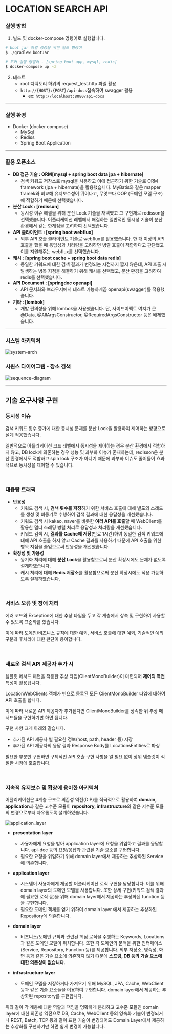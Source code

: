 # LOCATION SEARCH API

### 실행 방법

1. 빌드 및 docker-compose 명령어로 실행합니다.

```bash
# boot jar 파일 생성을 위한 빌드 명령어
$ ./gradlew bootJar

# 도커 실행 명령어 - [spring boot app, mysql, redis]
$ docker-compose up -d
```


2. 테스트
   - root 디렉토리 하위의 request_test.http 파일 활용
   - `http://{HOST}:{PORT}/api-docs`접속하여 swagger 활용
      - ex: `http://localhost:8080/api-docs`

---

### 실행 환경

- Docker (docker compose)
    - MySql
    - Rediss
    - Spring Boot Application

---

### 활용 오픈소스

- **DB  접근 기술 : ORM[mysql + spring boot data jpa + hibernate]**
    - 검색 키워드 저장소로 mysql을 사용하고 이에 접근하기 위한 기술로 ORM framework
    (jpa + hibernate)을 활용했습니다.
    MyBatis와 같은 mapper framek와 비교해 유지보수성이 뛰어나고, 무엇보다 OOP
    (도메인 모델 구조)에 적합하기 때문에 선택했습니다.
- **분산 Lock : [redisson]**
    - 동시성 이슈 해결을 위해 분산 Lock 기술을 채택했고 그 구현체로 redisson을 선택했습니다.
    어플리케이션 레벨에서 해결하는 일반적인 동시성 기술이 분산 환경에서 갖는 한계점을 고려하여 선택했습니다.
- **API 클라이언트 : [spring boot webflux]**
    - 외부 API 호출 클라이언트 기술로 webflux를 활용했습니다. 한 개 이상의 API 호출을 했을 때 응답성과 처리량을 고려하면 병렬 호출이 적합하다고 판단했고 이를 지원해주는 webflux를 선택했습니다.
- **캐시** : **[spring boot cache + spring boot data redis]**
    - 동일한 키워드에 대한 검색 결과가 변경되는 시점까지 짧지 않은데, API 호출 시 발생하는 병목 지점을 해결하기 위해 캐시를 선택했고, 분산 환경을 고려하여 redis를 선택했습니다.
- **API Document** : **[springdoc openapi]**
    - API 문서화와 브라우저에서 테스트 가능하게끔 openapi(swagger)를 적용했습니다.
- **기타 : [lombok]**
    - 개발 편의성을 위해 lombok을 사용했습니다. 단, 사이드이펙트 여지가 큰 @Data, @AllArgsConstructor, @RequiredArgsConstructor 등은 배제했습니다.
    

---

### 시스템 아키텍처

![system-arch](img/system_arch.png)

### 시퀀스 다이어그램 - 장소 검색

![sequence-diagram](img/sequence_diagram.png)

---

## 기술 요구사항 구현

### 동시성 이슈

검색 키워드 횟수 증가에 대한 동시성 문제를 분산 Lock을 활용하여 제어하는 방향으로 설계 적용했습니다.

일반적으로 어플리케이션 코드 레벨에서 동시성을 제어하는 경우 분산 환경에서 적합하지 않고, DB lock에 의존하는 경우 성능 및 과부화 이슈가 존재하는데, redisson은 분산 환경에서도 적합하고 
spin lock 구조가 아니기 때문에 과부화 이슈도 줄어들어 효과적으로 동시성을 제어할 수 있습니다.

<br>

### 대용량 트래픽

- **반응성**
    - 키워드 검색 시, **검색 횟수를 저장**하기 위한 서비스 호출에 대해 별도의 스레드를 생성 및 비동기로 수행하여 검색 결과에 대한 응답성을 개선했습니다.
    - 키워드 검색 시 kakao, naver를 비롯한 **여러 API를 호출**할 때 WebClient를 활용한 멀티 스레딩 병렬 처리로 응답성과 처리량을 개선했습니다.
    - 키워드 검색 시, **결과를 Cache에 저장**(만료 1시간)하여 동일한 검색 키워드에 대해 API 호출을 하지 않고 Cache 결과를 사용하기 때문에 API 호출을 위한 병목 지점을 줄임으로써 반응성을 개선했습니다.
- **확장성 및 가용성**
    - 동기화 처리에 대해 **분산 Lock**을 활용함으로써 분산 확장시에도 문제가 없도록 설계하였습니다.
    - 캐시 처리에 대해 **Redis 저장소**를 활용함으로써 분산 확장시에도 적용 가능하도록 설계하였습니다.

<br>

### 서비스 오류 및 장애 처리

에러 코드와 Exception에 대한 추상 타입을 두고 각 계층에서 상속 및 구현하여 사용할 수 있도록 표준화를 했습니다.

이에 따라 도메인/비즈니스 규칙에 대한 예외, 서비스 호출에 대한 예외, 기술적인 예외 구분과 후처리에 대한 판단이 용이합니다.

<br>

### 새로운 검색 API 제공자 추가 시

템플릿 메서드 패턴을 적용한 추상 타입(ClientMonoBuilder)이 마련되어 **제어의 역전** 특성이 활용됩니다.

LocationWebClients 객체가 빈으로 등록된 모든 ClientMonoBuilder 타입에 대하여 API 호출을 합니다.

이에 따라 새로운 API 제공자가 추가된다면 ClientMonoBuilder를 상속한 뒤 추상 메서드들을 구현하기만 하면 됩니다.

구현 사항 크게 아래와 같습니다.

- 추가된 API 제공자 별 필요한 정보(host, path, header 등) 저장
- 추가된 API 제공자의 응답 결과 Response Body를 LocationsEntities로 파싱

필요한 부분만 구현하면 구체적인 API 호출 구현 사항을 알 필요 없이 상위 템플릿이 적절한 시점에 호출합니다.

<br>

### 지속적 유지보수 및 확장에 용이한 아키텍처

어플리케이션은 4계층 구조로 의존성 역전(DIP)를 적극적으로 활용하여 **domain, application**과 같은 고수준 모듈이 **repository, infrastructure**와 같은 저수준 모듈의 변경으로부터 자유롭도록 설계하였습니다.

![application_layer](img/application_layer.png)

- **presentation layer**
    - 사용자에게 요청을 받아 application layer에 요청을 위임하고 결과를 응답합니다. api-doc 등의 요청/응답과 관련된 기술 요소를 구현합니다.
    - 필요한 요청을 위임하기 위해 domain layer에서 제공하는 추상화된 Service에 의존합니다.

- **application layer**
    - 시스템이 사용자에게 제공할 어플리케이션 로직 구현을 담당합니다. 이를 위해 domain layer의 도메인 모델을 사용합니다. 또한 상세 구현(키워드 검색 결과에 필요한 로직 등)을 위해 domain layer에서 제공하는 추상화된 function 등을 구현합니다.
    - 필요한 도메인 객체를 얻기 위하여 domain layer 에서 제공하는 추상화된 Repository에 의존합니다.
- **domain  layer**
    - 비즈니스/도메인 규칙과 관련된 핵심 로직을 수행하는 Keywords, Locations과 같은 도메인 모델이 위치합니다. 또한 각 도메인의 문맥을 위한 인터페이스(Service, Repository, Function 등)를 제공합니다. 외부 저장소, 영속성, 화면 등과 같은 기술 요소에 의존하지 않기 떄문에 
    **스프링, DB 등의 기술 요소에 대한 의존성이 없습니다.**
- **infrastructure layer**
    - 도메인 모델을 저장하거나 가져오기 위해 MySQL, JPA, Cache, WebClient 등과 같은 기술 요소들을 이용하여 구현합니다.
    domain layer에서 제공하는 추상화된 repository를 구현합니다.

위와 같이 각 계층에 대한 역할과 책임을 명확하게 분리하고 고수준 모듈인 domain layer에 대한 의존성 역전으로 DB, Cache, WebClient 등의 영속화 기술이 변경되거나 REST, Batch, TCP 등과 같이 표현 기술이 변경되어도 Domain Layer에서 제공하는 추상화를 구현하기만 하면 쉽게 변경이 가능합니다.
